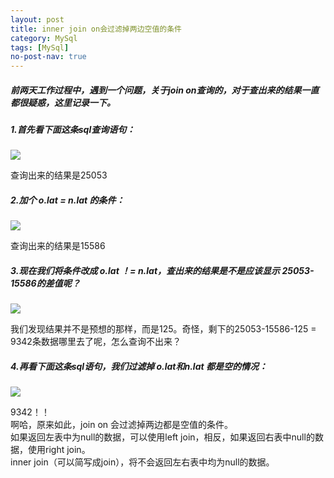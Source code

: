 ```yaml
---
layout: post
title: inner join on会过滤掉两边空值的条件
category: MySql
tags: [MySql]
no-post-nav: true
---
```


##### 前两天工作过程中，遇到一个问题，关于join on查询的，对于查出来的结果一直都很疑惑，这里记录一下。

##### 1.首先看下面这条sql查询语句：

![](https://yaofengdoit.github.io/assets/images/2019/mysql/join-1.png)

查询出来的结果是25053

##### 2.加个 o.lat = n.lat 的条件：

![](https://yaofengdoit.github.io/assets/images/2019/mysql/join-2.png)

查询出来的结果是15586

##### 3.现在我们将条件改成 o.lat ！= n.lat，查出来的结果是不是应该显示 25053-15586的差值呢？

![](https://yaofengdoit.github.io/assets/images/2019/mysql/join-3.png)

我们发现结果并不是预想的那样，而是125。奇怪，剩下的25053-15586-125 = 9342条数据哪里去了呢，怎么查询不出来？

##### 4.再看下面这条sql语句，我们过滤掉 o.lat和n.lat 都是空的情况：

![](https://yaofengdoit.github.io/assets/images/2019/mysql/join-4.png)

9342！！
<br/>
啊哈，原来如此，join on 会过滤掉两边都是空值的条件。
<br/>
如果返回左表中为null的数据，可以使用left join，相反，如果返回右表中null的数据，使用right join。
<br/>
inner join（可以简写成join），将不会返回左右表中均为null的数据。



